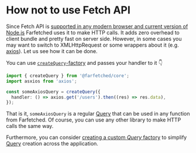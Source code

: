 # How not to use Fetch API

Since Fetch API is [supported in any modern browser and current version of Node.js](https://developer.mozilla.org/en-US/docs/Web/API/Fetch_API/Using_Fetch) Farfetched uses it to make HTTP calls. It adds zero overhead to client bundle and pretty fast on server side. However, in some cases you may want to switch to XMLHttpRequest or some wrappers about it (e.g. [axios](https://axios-http.com)). Let us see how it can be done.

You can use [`createQuery`-factory](/api/factories/create_query.md) and passes your handler to it 👇

```ts
import { createQuery } from '@farfetched/core';
import asxios from 'axios';

const someAxiosQuery = createQuery({
  handler: () => axios.get('/users').then((res) => res.data),
});
```

That is it, `someAxiosQuery` is a regular [Query](/api/primitives/query.md) that can be used in any function from Farfetched. Of course, you can use any other library to make HTTP calls the same way.

Furthermore, you can consider [creating a custom _Query_ factory](/recipes/custom_query) to simplify [Query](/api/primitives/query.md) creation across the application.
